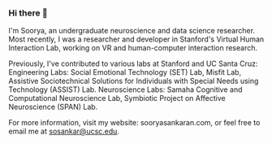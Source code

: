### Hi there 👋
I'm Soorya, an undergraduate neuroscience and data science researcher. Most recently, I was a researcher and developer in Stanford's Virtual Human Interaction Lab, working on VR and human-computer interaction research.

Previously, I've contributed to various labs at Stanford and UC Santa Cruz:
Engineering Labs: Social Emotional Technology (SET) Lab, Misfit Lab, Assistive Sociotechnical Solutions for Individuals with Special Needs using Technology (ASSIST) Lab.
Neuroscience Labs: Samaha Cognitive and Computational Neuroscience Lab, Symbiotic Project on Affective Neuroscience (SPAN) Lab.

For more information, visit my website: sooryasankaran.com, or feel free to email me at sosankar@ucsc.edu.
